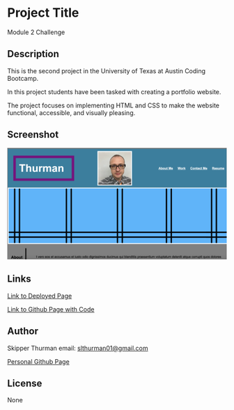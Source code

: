 # Project Title

Module 2 Challenge

## Description

This is the second project in the University of Texas
at Austin Coding Bootcamp.  

In this project students have been tasked with creating a portfolio
website.

The project focuses on implementing HTML and CSS to make the website
functional, accessible, and visually pleasing.

## Screenshot

<img src ="./assets/images/screenshot.png">

## Links

<a href="https://skip-thurm.github.io/module-2-challenge">Link to Deployed Page</a>

<a href="https://github.com/skip-thurm/module-2-challenge">Link to Github Page with Code</a>

## Author

Skipper Thurman
email: slthurman01@gmail.com

<a href="https://github.com/skip-thurm">Personal Github Page</a>

## License

None